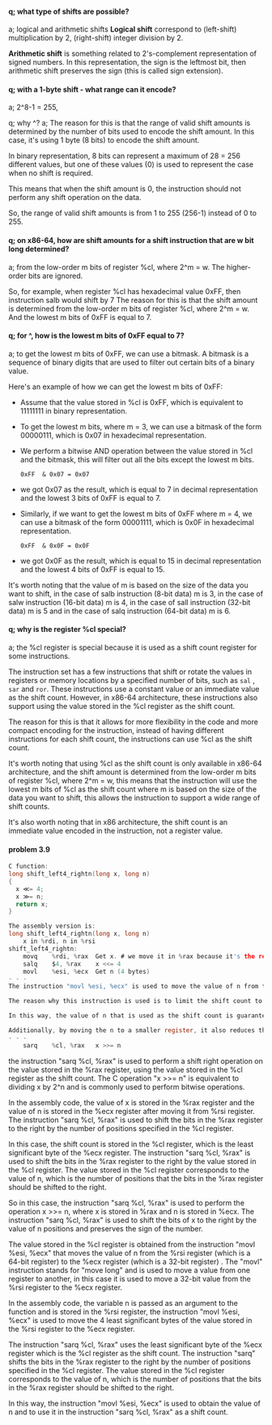 #### q; what type of shifts are possible?
a; logical and arithmetic shifts
**Logical shift** correspond to (left-shift) multiplication by 2, (right-shift) integer division by 2.

**Arithmetic shift** is something related to 2's-complement representation of signed numbers. In this representation, the sign is the leftmost bit, then arithmetic shift preserves the sign (this is called sign extension).

#### q; with a 1-byte shift - what range can it encode?
a; 2^8-1 = 255,

q; why ^?
a; The reason for this is that the range of valid shift amounts is determined by the number of bits used to encode the shift amount. In this case, it's using 1 byte (8 bits) to encode the shift amount.

In binary representation, 8 bits can represent a maximum of 28 = 256 different values, but one of these values (0) is used to represent the case when no shift is required.

This means that when the shift amount is 0, the instruction should not perform any shift operation on the data.

So, the range of valid shift amounts is from 1 to 255 (256-1) instead of 0 to 255.

#### q; on x86-64, how are shift amounts for a shift instruction that are w bit long determined?
a; from the low-order m bits of register %cl, where 2^m = w. The higher-order bits are ignored.

So, for example, when register %cl has hexadecimal value 0xFF, then instruction salb would shift by 7
The reason for this is that the shift amount is determined from the low-order m bits of register %cl, where 2^m = w. And the lowest m bits of 0xFF is equal to 7.

#### **q; for ^, how is the lowest m bits of 0xFF equal to 7?**
a;
to get the lowest m bits of 0xFF, we can use a bitmask. A bitmask is a sequence of binary digits that are used to filter out certain bits of a binary value.

Here's an example of how we can get the lowest m bits of 0xFF:

-   Assume that the value stored in %cl is 0xFF, which is equivalent to 11111111 in binary representation.
    
-   To get the lowest m bits, where m = 3, we can use a bitmask of the form 00000111, which is 0x07 in hexadecimal representation.
    
-   We perform a bitwise AND operation between the value stored in %cl and the bitmask, this will filter out all the bits except the lowest m bits.

	`0xFF  & 0x07 = 0x07`

-   we got 0x07 as the result, which is equal to 7 in decimal representation and the lowest 3 bits of 0xFF is equal to 7.
    
-   Similarly, if we want to get the lowest m bits of 0xFF where m = 4, we can use a bitmask of the form 00001111, which is 0x0F in hexadecimal representation.

	`0xFF  & 0x0F = 0x0F`
-   we got 0x0F as the result, which is equal to 15 in decimal representation and the lowest 4 bits of 0xFF is equal to 15.

It's worth noting that the value of m is based on the size of the data you want to shift, in the case of salb instruction (8-bit data) m is 3, in the case of salw instruction (16-bit data) m is 4, in the case of sall instruction (32-bit data) m is 5 and in the case of salq instruction (64-bit data) m is 6.

#### q; why is the register %cl special?
a; 
the %cl register is special because it is used as a shift count register for some instructions.

The instruction set has a few instructions that shift or rotate the values in registers or memory locations by a specified number of bits, such as `sal` , `sar` and `ror`. These instructions use a constant value or an immediate value as the shift count. However, in x86-64 architecture, these instructions also support using the value stored in the %cl register as the shift count.

The reason for this is that it allows for more flexibility in the code and more compact encoding for the instruction, instead of having different instructions for each shift count, the instructions can use %cl as the shift count.

It's worth noting that using %cl as the shift count is only available in x86-64 architecture, and the shift amount is determined from the low-order m bits of register %cl, where 2^m = w, this means that the instruction will use the lowest m bits of %cl as the shift count where m is based on the size of the data you want to shift, this allows the instruction to support a wide range of shift counts.

It's also worth noting that in x86 architecture, the shift count is an immediate value encoded in the instruction, not a register value.


#### problem 3.9
```c
C function:
long shift_left4_rightn(long x, long n)
{
  x ≪= 4;
  x ≫= n;
  return x;
}

The assembly version is:
long shift_left4_rightn(long x, long n)
	x in %rdi, n in %rsi
shift_left4_rightn:
	movq	%rdi, %rax	Get x. # we move it in %rax because it's the return register
	salq	$4, %rax	x <<= 4
	movl	%esi, %ecx	Get n (4 bytes)
- - - 
The instruction "movl %esi, %ecx" is used to move the value of n from the %rsi register (which is a 64-bit register) to the %ecx register (which is a 32-bit register) . The "movl" instruction stands for "move long" and is used to move a value from one register to another, in this case it is used to move a 32-bit value from the %rsi register to the %ecx register.

The reason why this instruction is used is to limit the shift count to 4 bytes which is the size of %ecx register. The "sarq" instruction can only shift a quadword (64-bit) register by a value between 0 and 255, if the value of n is greater than 255, it will cause an undefined behavior. Since the maximum shift count is 8-bit but the value of n is stored in 64-bit register %rsi, the instruction "movl %esi, %ecx" is used to copy the 4 least significant bytes of %rsi to %ecx.

In this way, the value of n that is used as the shift count is guaranteed to be less than or equal to 255, avoiding any undefined behavior.

Additionally, by moving the n to a smaller register, it also reduces the overhead of moving a large value from one register to another.
- - - 
	sarq	%cl, %rax	x >>= n

```

the instruction "sarq %cl, %rax" is used to perform a shift right operation on the value stored in the %rax register, using the value stored in the %cl register as the shift count. The C operation "x >>= n" is equivalent to dividing x by 2^n and is commonly used to perform bitwise operations.

In the assembly code, the value of x is stored in the %rax register and the value of n is stored in the %ecx register after moving it from %rsi register. The instruction "sarq %cl, %rax" is used to shift the bits in the %rax register to the right by the number of positions specified in the %cl register.

In this case, the shift count is stored in the %cl register, which is the least significant byte of the %ecx register. The instruction "sarq %cl, %rax" is used to shift the bits in the %rax register to the right by the value stored in the %cl register. The value stored in the %cl register corresponds to the value of n, which is the number of positions that the bits in the %rax register should be shifted to the right.

So in this case, the instruction "sarq %cl, %rax" is used to perform the operation x >>= n, where x is stored in %rax and n is stored in %ecx. The instruction "sarq %cl, %rax" is used to shift the bits of x to the right by the value of n positions and preserves the sign of the number.

The value stored in the %cl register is obtained from the instruction "movl %esi, %ecx" that moves the value of n from the %rsi register (which is a 64-bit register) to the %ecx register (which is a 32-bit register) . The "movl" instruction stands for "move long" and is used to move a value from one register to another, in this case it is used to move a 32-bit value from the %rsi register to the %ecx register.

In the assembly code, the variable n is passed as an argument to the function and is stored in the %rsi register, the instruction "movl %esi, %ecx" is used to move the 4 least significant bytes of the value stored in the %rsi register to the %ecx register.

The instruction "sarq %cl, %rax" uses the least significant byte of the %ecx register which is the %cl register as the shift count. The instruction "sarq" shifts the bits in the %rax register to the right by the number of positions specified in the %cl register. The value stored in the %cl register corresponds to the value of n, which is the number of positions that the bits in the %rax register should be shifted to the right.

In this way, the instruction "movl %esi, %ecx" is used to obtain the value of n and to use it in the instruction "sarq %cl, %rax" as a shift count.